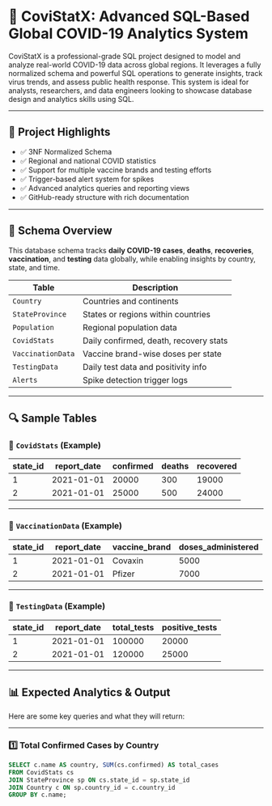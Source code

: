 # 🦠 CoviStatX: Advanced SQL-Based Global COVID-19 Analytics System

CoviStatX is a professional-grade SQL project designed to model and analyze real-world COVID-19 data across global regions. It leverages a fully normalized schema and powerful SQL operations to generate insights, track virus trends, and assess public health response. This system is ideal for analysts, researchers, and data engineers looking to showcase database design and analytics skills using SQL.

---

## 📌 Project Highlights

- ✅ 3NF Normalized Schema
- ✅ Regional and national COVID statistics
- ✅ Support for multiple vaccine brands and testing efforts
- ✅ Trigger-based alert system for spikes
- ✅ Advanced analytics queries and reporting views
- ✅ GitHub-ready structure with rich documentation

---

## 🧱 Schema Overview

This database schema tracks **daily COVID-19 cases**, **deaths**, **recoveries**, **vaccination**, and **testing** data globally, while enabling insights by country, state, and time.

| Table              | Description |
|-------------------|-------------|
| `Country`         | Countries and continents |
| `StateProvince`   | States or regions within countries |
| `Population`      | Regional population data |
| `CovidStats`      | Daily confirmed, death, recovery stats |
| `VaccinationData` | Vaccine brand-wise doses per state |
| `TestingData`     | Daily test data and positivity info |
| `Alerts`          | Spike detection trigger logs |

---

## 🔍 Sample Tables

### 📍 `CovidStats` (Example)

| state_id | report_date | confirmed | deaths | recovered |
|----------|-------------|-----------|--------|-----------|
| 1        | 2021-01-01  | 20000     | 300    | 19000     |
| 2        | 2021-01-01  | 25000     | 500    | 24000     |

---

### 💉 `VaccinationData` (Example)

| state_id | report_date | vaccine_brand | doses_administered |
|----------|-------------|----------------|---------------------|
| 1        | 2021-01-01  | Covaxin        | 5000                |
| 2        | 2021-01-01  | Pfizer         | 7000                |

---

### 🧪 `TestingData` (Example)

| state_id | report_date | total_tests | positive_tests |
|----------|-------------|-------------|----------------|
| 1        | 2021-01-01  | 100000      | 20000          |
| 2        | 2021-01-01  | 120000      | 25000          |

---

## 📊 Expected Analytics & Output

Here are some key queries and what they will return:

---

### 1️⃣ **Total Confirmed Cases by Country**

```sql
SELECT c.name AS country, SUM(cs.confirmed) AS total_cases
FROM CovidStats cs
JOIN StateProvince sp ON cs.state_id = sp.state_id
JOIN Country c ON sp.country_id = c.country_id
GROUP BY c.name;
